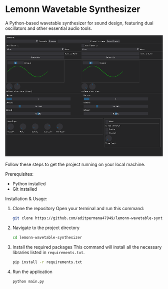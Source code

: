 # Lemonn Wavetable Synthesizer
A Python-based wavetable synthesizer for sound design, featuring dual oscillators and other essential audio tools.

![Project screenshot](https://github.com/aditpermana47949/lemonn-wavetable-synthesizer/blob/7bda6c00590894b14931064681c543f7890ce2f0/Screenshot%202025-08-20%20204123.png)

Follow these steps to get the project running on your local machine.

Prerequisites:
* Python installed
* Git installed

Installation & Usage:

1.  Clone the repository
    Open your terminal and run this command:
    ```bash
    git clone https://github.com/aditpermana47949/lemonn-wavetable-synthesizer.git
    ```
    
2.  Navigate to the project directory
    ```bash
    cd lemonn-wavetable-synthesizer
    ```

3.  Install the required packages
    This command will install all the necessary libraries listed in `requirements.txt`.
    ```bash
    pip install -r requirements.txt
    ```

4.  Run the application
    ```bash
    python main.py
    ```
